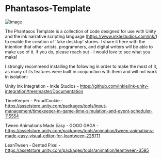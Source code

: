 # Phantasos-Template

![image](https://github.com/bodypoetic/Phantasos-Template/assets/134900102/7b77c7a5-72b3-467a-8e5d-8b48c31de0ab)

The Phantasos Template is a collection of code designed for use with Unity and the ink narrative scripting language (https://www.inklestudios.com/ink/) to enable the creation of 'fake desktop' stories.
I share it here with the intention that other artists, programmers, and digital writers will be able to make use of it. If you do, please reach out - I would love to see what you make!

I strongly recommend installing the following in order to make the most of it, as many of its features were built in conjunction with them and will not work in isolation:

Unity Ink Integration - Inkle Studios - https://github.com/inkle/ink-unity-integration/tree/master/Documentation

TimeKeeper - ProudCookie - https://assetstore.unity.com/packages/tools/input-management/timekeeper-in-game-time-simulation-and-event-scheduler-115554

Tween Animations Made Easy - GOGO GAGA - https://assetstore.unity.com/packages/tools/animation/tween-animations-made-easy-visual-editor-for-leantween-228711

LeanTween - Dented Pixel - https://assetstore.unity.com/packages/tools/animation/leantween-3595
